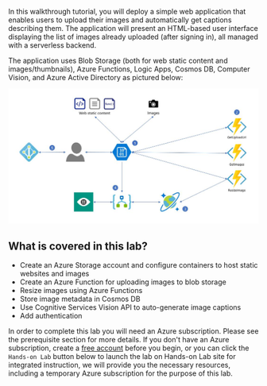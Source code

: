 
In this walkthrough tutorial, you will deploy a simple web application that enables users to upload their images and automatically get captions describing them. The application will present an HTML-based user interface displaying the list of images already uploaded (after signing in), all managed with a serverless backend.

The application uses Blob Storage (both for web static content and images/thumbnails), Azure Functions, Logic Apps, Cosmos DB, Computer Vision, and Azure Active Directory as pictured below:

![architecture.jpg](../images/architecture.jpg)


## What is covered in this lab?

* Create an Azure Storage account and configure containers to host static websites and images 
* Create an Azure Function for uploading images to blob storage
* Resize images using Azure Functions 
* Store image metadata in Cosmos DB
* Use Cognitive Services Vision API to auto-generate image captions
* Add authentication 

In order to complete this lab you will need  an Azure subscription. Please see the prerequisite section for more details. If you don't have an Azure subscription, create a [free account](https://azure.microsoft.com/en-us/free/?WT.mc_id=A261C142F) before you begin, or you can click the `Hands-on Lab` button below to launch the lab on Hands-on Lab site for integrated instruction, we will provide you the necessary resources, including a temporary Azure subscription for the purpose of this lab.